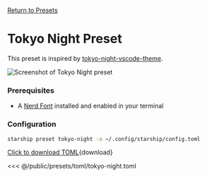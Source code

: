 [Return to Presets](./#tokyo-night)

# Tokyo Night Preset

This preset is inspired by [tokyo-night-vscode-theme](https://github.com/enkia/tokyo-night-vscode-theme).

![Screenshot of Tokyo Night preset](/presets/img/tokyo-night.png)

### Prerequisites

- A [Nerd Font](https://www.nerdfonts.com/) installed and enabled in your terminal

### Configuration

```sh
starship preset tokyo-night -o ~/.config/starship/config.toml
```

[Click to download TOML](/presets/toml/tokyo-night.toml){download}

<<< @/public/presets/toml/tokyo-night.toml
